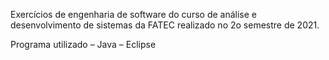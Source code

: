 Exercícios de engenharia de software do curso de análise e desenvolvimento de sistemas da FATEC realizado no 2o semestre de 2021.

Programa utilizado – Java – Eclipse
